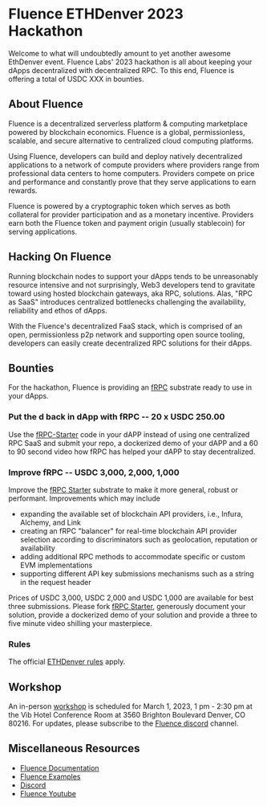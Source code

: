 # Fluence ETHDenver 2023 Hackathon

Welcome to what will undoubtedly amount  to yet another awesome EthDenver event. Fluence Labs' 2023 hackathon is all about keeping your dApps decentralized with decentralized RPC. To this end, Fluence is offering a total of USDC XXX in bounties.

## About Fluence

Fluence is a decentralized serverless platform & computing marketplace powered by blockchain economics. Fluence is a global, permissionless, scalable, and secure alternative to centralized cloud computing platforms.

Using Fluence, developers can build and deploy natively decentralized applications to a network of compute providers where providers range from professional data centers to home computers. Providers compete on price and performance and constantly prove that they serve applications to earn rewards.

Fluence is powered by a cryptographic token which serves as both collateral for provider participation and as a monetary incentive. Providers earn both the Fluence token and payment origin (usually stablecoin) for serving applications.

## Hacking On Fluence

Running blockchain nodes to support your dApps tends to be unreasonably resource intensive and not surprisingly, Web3 developers tend to gravitate toward using hosted blockchain gateways, aka RPC, solutions. Alas, "RPC as SaaS" introduces centralized bottlenecks challenging the availability, reliability and ethos of dApps.

With the Fluence's decentralized FaaS stack, which is comprised of an open, permissionless p2p network and supporting open source tooling, developers can easily create decentralized RPC solutions for their dApps.

## Bounties

For the hackathon, Fluence is providing an [fRPC](./fRPC-Starter) substrate ready to use in your dApps.

### Put the **d** back in dApp with fRPC -- 20 x USDC 250.00

Use the [fRPC-Starter](./fRPC-Starter/) code in your dAPP instead of using one centralized RPC SaaS and submit your repo, a dockerized demo of your dAPP and a 60 to 90 second video how fRPC has helped your dAPP to stay decentralized.

### Improve fRPC -- USDC 3,000, 2,000, 1,000

Improve the [fRPC Starter](./fRPC-Starter/) substrate to make it more general, robust or performant. Improvements which may include

* expanding the available set of blockchain API providers, i.e., Infura, Alchemy, and Link
* creating an fRPC "balancer" for real-time blockchain API provider selection according to discriminators such as geolocation, reputation or availability
* adding additional RPC methods to accommodate specific or custom EVM implementations
* supporting different API key submissions mechanisms such as a string in the request header 

Prices of USDC 3,000, USDC 2,000 and USDC 1,000 are available for best three submissions. Please fork [fRPC Starter](./fRPC-Starter/), generously document your solution, provide a dockerized demo of your solution and provide a three to five minute video shilling your masterpiece.    


### Rules

The official [ETHDenver rules](https://www.ethdenver.com/) apply.

## Workshop

An in-person [workshop](./Workshop/) is scheduled for March 1, 2023, 1 pm - 2:30 pm at the Vib Hotel Conference Room at 3560 Brighton Boulevard Denver, CO 80216. For updates, please subscribe to the [Fluence discord](https://fluence.chat) channel.

## Miscellaneous Resources

* [Fluence Documentation](https://doc.fluence.dev)
* [Fluence Examples](TBD)
* [Discord](https://fluence.chat)
* [Fluence Youtube](https://www.youtube.com/channel/UC3b5eFyKRFlEMwSJ1BTjpbw)
